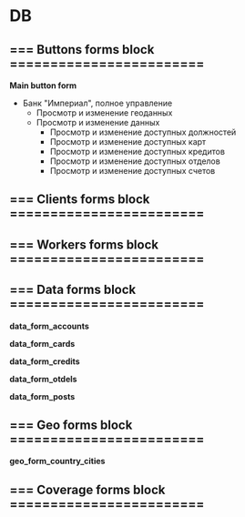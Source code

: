 # DB

## === Buttons forms block ========================

**Main button form**

- Банк "Империал", полное управление
	- Просмотр и изменение геоданных
	- Просмотр и изменение данных
		- Просмотр и изменение доступных должностей
		- Просмотр и изменение доступных карт
		- Просмотр и изменение доступных кредитов
		- Просмотр и изменение доступных отделов
		- Просмотр и изменение доступных счетов


## === Clients forms block ========================


## === Workers forms block ========================


## === Data forms block ========================

**data_form_accounts**

**data_form_cards**

**data_form_credits**

**data_form_otdels**

**data_form_posts**


## === Geo forms block ========================

**geo_form_country_cities**


## === Сoverage forms block ========================